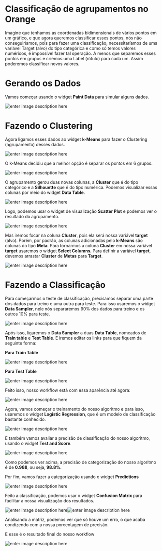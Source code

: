 ﻿# Classificação de agrupamentos no Orange

Imagine que tenhamos as coordenadas bidimensionais de vários pontos em um gráfico, e que agora queremos classificar esses pontos, nós não conseguiríamos, pois para fazer uma classificação, necessitaríamos de uma variável Target (alvo) do tipo categórica e como só temos valores numéricos, é impossível fazer tal operação. A menos que separemos esses pontos em grupos e criemos uma Label (rótulo) para cada um. Assim poderemos classificar novos valores.

# Gerando os Dados

 Vamos começar usando o widget **Paint Data** para simular alguns dados.
 
 ![enter image description here](https://github.com/ciencia-de-dados-pratica/GEAM-basico/blob/master/2021/marcus-classifica%C3%A7%C3%A3o_de_agrupamentos/img/01.png?raw=true)

# Fazendo o Clustering

Agora ligamos esses dados ao widget **k-Means** para fazer o Clustering (agrupamento) desses dados.

![enter image description here](https://github.com/ciencia-de-dados-pratica/GEAM-basico/blob/master/2021/marcus-classifica%C3%A7%C3%A3o_de_agrupamentos/img/02.png?raw=true)

O k-Means decidiu que a melhor opção é separar os pontos em 6 grupos.

![enter image description here](https://github.com/ciencia-de-dados-pratica/GEAM-basico/blob/master/2021/marcus-classifica%C3%A7%C3%A3o_de_agrupamentos/img/03.png?raw=true)

O agrupamento gerou duas novas colunas, a **Cluster** que é do tipo categórico e a **Silhouette** que é do tipo numérica. Podemos visualizar essas colunas por meio do widget **Data Table**.

![enter image description here](https://github.com/ciencia-de-dados-pratica/GEAM-basico/blob/master/2021/marcus-classifica%C3%A7%C3%A3o_de_agrupamentos/img/04.png?raw=true)

Logo, podemos usar o widget de visualização **Scatter  Plot** e podemos ver o resultado do agrupamento.

![enter image description here](https://github.com/ciencia-de-dados-pratica/GEAM-basico/blob/master/2021/marcus-classifica%C3%A7%C3%A3o_de_agrupamentos/img/05.png?raw=true)

Mas iremos focar na coluna **Cluster**, pois ela será nossa variável **target** (alvo). Porém, por padrão, as colunas adicionadas pelo **k-Means** são colunas do tipo **Meta**. Para tornarmos a coluna **Cluster** em nossa variável **target** usaremos o widget **Select Columns**. Para definir a variável **target**, devemos arrastar **Cluster** de **Metas** para **Target**.

![enter image description here](https://github.com/ciencia-de-dados-pratica/GEAM-basico/blob/master/2021/marcus-classifica%C3%A7%C3%A3o_de_agrupamentos/img/06.png?raw=true)

# Fazendo a Classificação

Para começarmos o teste de classificação, precisamos separar uma parte dos dados para treino e uma outra para teste. Para isso usaremos o widget **Data Sampler**, nele nós separaremos 90% dos dados para treino e os outros 10% para teste.

![enter image description here](https://github.com/ciencia-de-dados-pratica/GEAM-basico/blob/master/2021/marcus-classifica%C3%A7%C3%A3o_de_agrupamentos/img/07.png?raw=true)

Após isso, ligaremos o **Data Sampler** a duas **Data Table**, nomeados de **Train table** e **Test Table**. 
E iremos editar os links para que fiquem da seguinte forma:

**Para Train Table**

![enter image description here](https://github.com/ciencia-de-dados-pratica/GEAM-basico/blob/master/2021/marcus-classifica%C3%A7%C3%A3o_de_agrupamentos/img/08.png?raw=true)

**Para Test Table**

![enter image description here](https://github.com/ciencia-de-dados-pratica/GEAM-basico/blob/master/2021/marcus-classifica%C3%A7%C3%A3o_de_agrupamentos/img/09.png?raw=true)

Feito isso, nosso workflow está com essa aparência até agora:

![enter image description here](https://github.com/ciencia-de-dados-pratica/GEAM-basico/blob/master/2021/marcus-classifica%C3%A7%C3%A3o_de_agrupamentos/img/10.png?raw=true)

Agora, vamos começar o treinamento do nosso algoritmo e para isso, usaremos o widget **Logistic Regression**, que é um modelo de classificação bastante conhecido.

![enter image description here](https://github.com/ciencia-de-dados-pratica/GEAM-basico/blob/master/2021/marcus-classifica%C3%A7%C3%A3o_de_agrupamentos/img/11.png?raw=true)

E também vamos avaliar a precisão de classificação do nosso algoritmo, usando o widget  **Test  and  Score**.

![enter image description here](https://github.com/ciencia-de-dados-pratica/GEAM-basico/blob/master/2021/marcus-classifica%C3%A7%C3%A3o_de_agrupamentos/img/12.png?raw=true)

Como podemos ver acima, a precisão de categorização do nosso algoritmo é de **0.988**, ou seja, **98.8%**.

Por fim, vamos fazer a categorização usando o widget **Predictions**

![enter image description here](https://github.com/ciencia-de-dados-pratica/GEAM-basico/blob/master/2021/marcus-classifica%C3%A7%C3%A3o_de_agrupamentos/img/13.png?raw=true)

Feito a classificação, podemos usar o widget **Confusion Matrix** para facilitar a nossa visualização dos resultados.

![enter image description here](https://github.com/ciencia-de-dados-pratica/GEAM-basico/blob/master/2021/marcus-classifica%C3%A7%C3%A3o_de_agrupamentos/img/14.png?raw=true)![enter image description here](https://github.com/ciencia-de-dados-pratica/GEAM-basico/blob/master/2021/marcus-classifica%C3%A7%C3%A3o_de_agrupamentos/img/15.png?raw=true)

Analisando a matriz, podemos ver que só houve um erro, o que acaba condizendo com a nossa porcentagem de precisão.  
  
E esse é o resultado final do nosso workflow

![enter image description here](https://github.com/ciencia-de-dados-pratica/GEAM-basico/blob/master/2021/marcus-classifica%C3%A7%C3%A3o_de_agrupamentos/img/16.png?raw=true)
